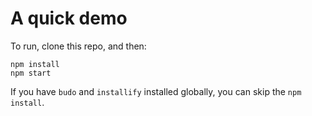 # A quick demo

To run, clone this repo, and then:

```
npm install
npm start
```

If you have `budo` and `installify` installed globally, you can skip the `npm install`.


